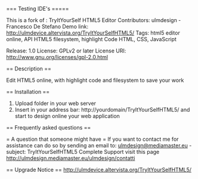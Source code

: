 === Testing IDE's =====

This is a fork of : TryItYourSelf HTML5 Editor 
Contributors: ulmdesign - Francesco De Stefano
Demo link: http://ulmdevice.altervista.org/TryItYourSelfHTML5/
Tags: html5 editor online, API HTML5 filesystem, highlight Code HTML, CSS, JavaScript

Release: 1.0
License: GPLv2 or later
License URI: http://www.gnu.org/licenses/gpl-2.0.html


== Description ==

Edit HTML5 online, with highlight code and filesystem to save your work


== Installation ==

1. Upload folder in your web server
2. Insert in your address bar: http://yourdomain/TryItYourSelfHTML5/ and start to design online your web application


== Frequently asked questions ==

= A question that someone might have =
If you want to contact me for assistance can do so by sending an email to: ulmdesign@mediamaster.eu - subject: TryItYourSelfHTML5
Complete Support visit this page http://ulmdesign.mediamaster.eu/ulmdesign/contatti

== Upgrade Notice ==
http://ulmdevice.altervista.org/TryItYourSelfHTML5/
